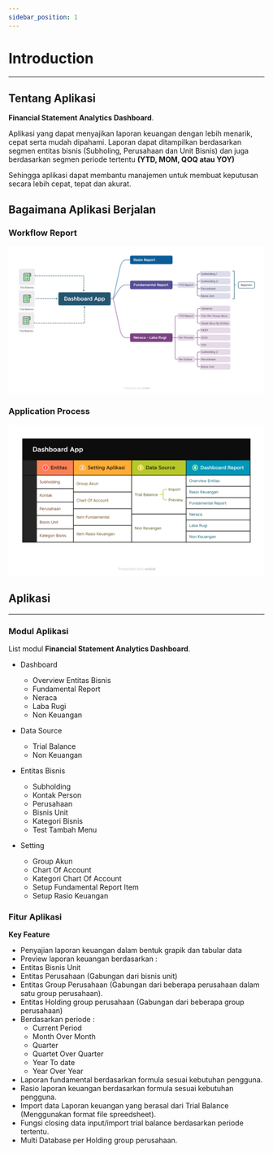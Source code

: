 ```yaml
---
sidebar_position: 1
---
```


# Introduction
---
## Tentang Aplikasi

**Financial Statement Analytics Dashboard**.

Aplikasi yang dapat menyajikan laporan keuangan dengan lebih menarik, cepat serta mudah dipahami. Laporan dapat ditampilkan berdasarkan segmen entitas bisnis (Subholing, Perusahaan dan Unit Bisnis) dan juga berdasarkan segmen periode tertentu **(YTD, MOM, QOQ atau YOY)**

Sehingga aplikasi dapat membantu manajemen untuk membuat keputusan secara lebih cepat, tepat dan akurat.

## Bagaimana Aplikasi Berjalan

### Workflow Report

![Report Process](../static/img/Breakdown-Fitur.png)

### Application Process

![Proses Aplikasi](../static/img/Dashboard-App.png)

##  Aplikasi
---
### Modul Aplikasi
List modul **Financial Statement Analytics Dashboard**.

- Dashboard
  - Overview Entitas Bisnis
  - Fundamental Report
  - Neraca
  - Laba Rugi
  - Non Keuangan
  
- Data Source
  - Trial Balance
  - Non Keuangan

- Entitas Bisnis
  - Subholding
  - Kontak Person
  - Perusahaan
  - Bisnis Unit
  - Kategori Bisnis
  - Test Tambah Menu

- Setting
  - Group Akun
  - Chart Of Account
  - Kategori Chart Of Account
  - Setup Fundamental Report Item
  - Setup Rasio Keuangan
  
### Fitur Aplikasi
**Key Feature**
- Penyajian laporan keuangan dalam bentuk grapik dan tabular data
- Preview laporan keuangan berdasarkan :
- Entitas Bisnis Unit
- Entitas Perusahaan (Gabungan dari bisnis unit)
- Entitas Group Perusahaan (Gabungan dari beberapa perusahaan dalam satu group perusahaan).
- Entitas Holding group perusahaan (Gabungan dari beberapa group perusahaan)
- Berdasarkan periode :
  - Current Period
  - Month Over Month
  - Quarter
  - Quartet Over Quarter
  - Year To date
  - Year Over Year
- Laporan fundamental berdasarkan formula sesuai kebutuhan pengguna.
- Rasio laporan keuangan berdasarkan formula sesuai kebutuhan pengguna.
- Import data Laporan keuangan yang berasal dari Trial Balance (Menggunakan format file spreedsheet).
- Fungsi closing data input/import trial balance berdasarkan periode tertentu.
- Multi Database per Holding group perusahaan.


